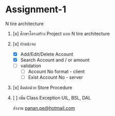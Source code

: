 # Assignment-1
N tire architecture

  1. [x] ศึกษาโครงสร้าง Project แบบ N tire architecture
  2. [x] ทำหน้าจอ 
      - [x] Add/Edit/Delete Account
      - [x] Search Account and / or amount
      - [ ] validation
        - [ ] Account No format - client
        - [ ] Exist Account No - server
  3. [x] ติดต่อด้วย Store Procedure
  4. [ ] เพิ่ม Class Exception UIL, BSL, DAL


     ส่งงาน panan.pe@hotmail.com
